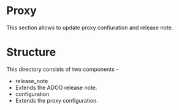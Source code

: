 # Proxy
This section allows to update proxy confiuration and release note.

# Structure

This directory consists of two components -

 * release\_note
  * Extends the ADOO release note.
 * configuration
  * Extends the proxy configuration.
